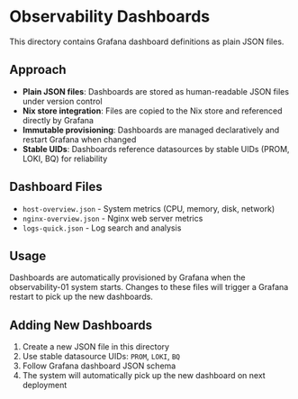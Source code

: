 # Observability Dashboards

This directory contains Grafana dashboard definitions as plain JSON files.

## Approach

- **Plain JSON files**: Dashboards are stored as human-readable JSON files under version control
- **Nix store integration**: Files are copied to the Nix store and referenced directly by Grafana
- **Immutable provisioning**: Dashboards are managed declaratively and restart Grafana when changed
- **Stable UIDs**: Dashboards reference datasources by stable UIDs (PROM, LOKI, BQ) for reliability

## Dashboard Files

- `host-overview.json` - System metrics (CPU, memory, disk, network)
- `nginx-overview.json` - Nginx web server metrics
- `logs-quick.json` - Log search and analysis

## Usage

Dashboards are automatically provisioned by Grafana when the observability-01 system starts. Changes to these files will trigger a Grafana restart to pick up the new dashboards.

## Adding New Dashboards

1. Create a new JSON file in this directory
2. Use stable datasource UIDs: `PROM`, `LOKI`, `BQ`
3. Follow Grafana dashboard JSON schema
4. The system will automatically pick up the new dashboard on next deployment

